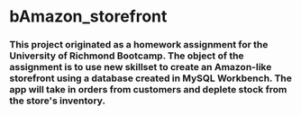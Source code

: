 # bAmazon_storefront

### This project originated as a homework assignment for the University of Richmond Bootcamp. The object of the assignment is to use new skillset to create an Amazon-like storefront using a database created in MySQL Workbench. The app will take in orders from customers and deplete stock from the store's inventory.


